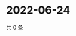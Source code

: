 # 2022-06-24

共 0 条

<!-- BEGIN WEIBO -->
<!-- 最后更新时间 Fri Jun 24 2022 19:12:52 GMT+0800 (China Standard Time) -->

<!-- END WEIBO -->
